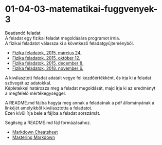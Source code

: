 # 01-04-03-matematikai-fuggvenyek-3
Beadandó feladat  
A feladat egy fizikai feladat megoldására programot írnia.  
A fizikai feladatot válassza ki a következő feladatgyűjteményből.  
* [Fizika feladatok, 2015. március 24.](https://fizipedia.bme.hu/images/a/a5/Fiz2_feladatgyujtemeny_20150324.pdf  "Fizika feladatok, 2015. március 24.")
* [Fizika feladatok, 2015. október 12.](https://fizipedia.bme.hu/images/4/4e/3_gyakorlat_feladatok_20151012.pdf "Fizika feladatok, 2015. október 12.")
* [Fizika feladatok, 2015. december 8.](https://fizipedia.bme.hu/images/4/4e/3_gyakorlat_feladatok_20151012.pdf "Fizika feladatok, 2015. december 8.")
* [Fizika feladatok, 2018. november 6.](https://physics.bme.hu/sites/physics.bme.hu/files/users/BMETE11AX21_kov/Feladatgyujtemeny_20181106_Part1.pdf   "Fizika feladatok, 2018. november 6.")

A kiválasztott feladat adatait vegye fel kezdőértékként, és írja ki a feladat szövegét az adatokkal.  
Képletekkel határozza meg a feladat megoldását, majd írja ki az eredményt a megfelelő mértékegységgel.  

A README.md fájlba hagyja meg annak a feladatnak a pdf állományának a linkéjét amelyikből kiválasztotta a feladatot.  
Ezen kívül írja bele a fájlba a feladat sorszámát.  

Segítség a README.md fájl formázásához.  
* [Markdown Cheatsheet](https://github.com/adam-p/markdown-here/wiki/Markdown-Cheatsheet   "Markdown Cheatsheet")
* [Mastering Markdown](https://guides.github.com/features/mastering-markdown/    "Mastering Markdown")
